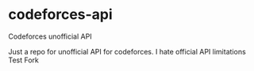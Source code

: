# codeforces-api
Codeforces unofficial API

Just a repo for unofficial API for codeforces. I hate official API limitations
Test Fork
